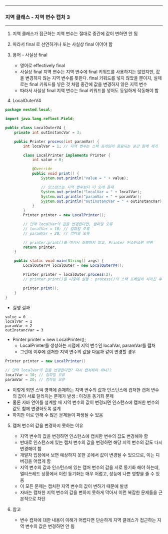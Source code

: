 -----
### 지역 클래스 - 지역 변수 캡처 3
-----
1. 지역 클래스가 접근하는 지역 변수는 절대로 중간에 값이 변하면 안 됨
2. 따라서 final 로 선언하거나 또는 사실상 final 이어야 함
3. 용어 - 사실상 final
   - 영어로 effectively final
   - 사실상 final 지역 변수는 지역 변수에 final 키워드를 사용하지는 않았지만, 값을 변경하지 않는 지역 변수를 뜻한다. final 키워드를 넣지 않았을 뿐이지, 실제로는 final 키워드를 넣은 것 처럼 중간에 값을 변경하지 않은 지역 변수
   - 따라서 사실상 final 지역 변수는 final 키워드를 넣어도 동일하게 작동해야 함

4. LocalOuterV4
```java
package nested.local;

import java.lang.reflect.Field;

public class LocalOuterV4 {
    private int outInstancVar = 3;

    public Printer process(int paramVar) {
        int localVar = 1; // 지역 변수는 스택 프레임이 종료되는 순간 함께 제거

        class LocalPrinter implements Printer {
            int value = 0;

            @Override
            public void print() {
                System.out.println("value = " + value);

                // 인스턴스는 지역 변수보다 더 오래 존재
                System.out.println("localVar = " + localVar);
                System.out.println("paramVar = " + paramVar);
                System.out.println("outInstancVar = " + outInstancVar);
            }
        }
        Printer printer = new LocalPrinter();

        // 만약 localVar의 값을 변경한다면, 컴파일 오류
        // localVar = 10; // 컴파일 오류
        // paramVar = 20; // 컴파일 오류

        // printer.print()를 여기서 실행하지 않고, Printer 인스턴스만 반환
        return printer;
    }

    public static void main(String[] args) {
        LocalOuterV4 localOuter = new LocalOuterV4();

        Printer printer = localOuter.process(2);
        // printer.print()를 나중에 실행 : process()의 스택 프레임이 사라진 후 실행

        printer.print();
    }
}
```
  - 실행 결과
```
value = 0
localVar = 1
paramVar = 2
outInstancVar = 3
```

  - Printer printer = new LocalPrinter();
    + LocalPrinter를 생성하는 시점에 지역 변수인 localVar, paramVar를 캡처
    + 그런데 이후에 캡처한 지역 변수의 값을 다음과 같이 변경할 경우
```java
Printer printer = new LocalPrinter()

// 만약 localVar의 값을 변경한다면? 다시 캡처해야 하나??
localVar = 10; // 컴파일 오류
paramVar = 20; // 컴파일 오류
```
   - 이렇게 되면 스택 영역에 존재하는 지역 변수의 값과 인스턴스에 캡처한 캡처 변수의 값이 서로 달라지는 문제가 발생 : 이것을 동기화 문제
   - 물론 자바 언어를 설계할 때 지역 변수의 값이 변경되면 인스턴스에 캡처한 변수의 값도 함께 변경하도록 설계
   - 하지만 이로 인해 수 많은 문제들이 파생될 수 있음

5. 캡처 변수의 값을 변경하지 못하는 이유
   - 지역 변수의 값을 변경하면 인스턴스에 캡처한 변수의 값도 변경해야 함
   - 반대로 인스턴스에 있는 캡처 변수의 값을 변경하면 해당 지역 변수의 값도 다시 변경해야 함
   - 개발자 입장에서 보면 예상하지 못한 곳에서 값이 변경될 수 있으므로, 이는 디버깅을 어렵게 함
   - 지역 변수의 값과 인스턴스에 있는 캡처 변수의 값을 서로 동기화 해야 하는데, 멀티쓰레드 상황에서 이런 동기화는 매우 어렵고, 성능에 나쁜 영향을 줄 수 있음
   - 이 모든 문제는 캡처한 지역 변수의 값이 변하기 때문에 발생
   - 자바는 캡처한 지역 변수의 값을 변하지 못하게 막아서 이런 복잡한 문제들을 근본적으로 차단

6. 참고
   - 변수 캡처에 대한 내용이 이해가 어렵다면 단순하게 지역 클래스가 접근하는 지역 변수의 값은 변경하면 안 됨

